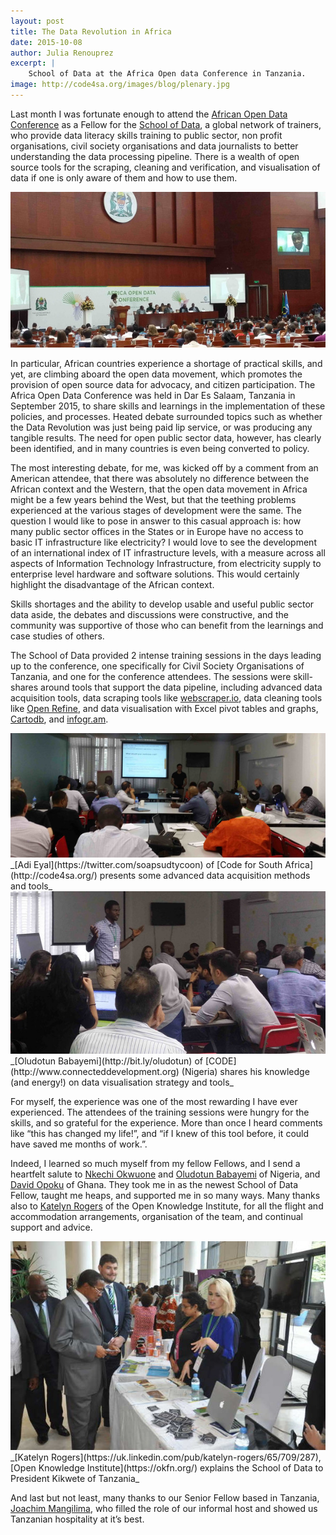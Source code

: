 ```yaml
---
layout: post
title: The Data Revolution in Africa
date: 2015-10-08
author: Julia Renouprez
excerpt: |
    School of Data at the Africa Open data Conference in Tanzania.
image: http://code4sa.org/images/blog/plenary.jpg
---
```


Last month I was fortunate enough to attend the [African Open Data Conference](http://www.africaopendata.net/) as a Fellow for the [School of Data](http://schoolofdata.org/), a global network of trainers, who provide data literacy skills training to public sector, non profit organisations, civil society organisations and data journalists to better understanding the data processing pipeline.  There is a wealth of open source tools for the scraping, cleaning and verification, and visualisation of data if one is only aware of them and how to use them.

<img src="/images/blog/plenary.jpg">

In particular, African countries experience a shortage of practical skills, and yet, are climbing aboard the open data movement, which promotes the provision of open source data for advocacy, and citizen participation.  The Africa Open Data Conference was held in Dar Es Salaam, Tanzania in September 2015, to share skills and learnings in the implementation of these policies, and processes.  Heated debate surrounded topics such as whether the Data Revolution was just being paid lip service, or was producing any tangible results.  The need for open public sector data, however, has clearly been identified, and in many countries is even being converted to policy.

The most interesting debate, for me, was kicked off by a comment from an American attendee, that there was absolutely no difference between the African context and the Western, that the open data movement in Africa might be a few years behind the West, but that the teething problems experienced at the various stages of development were the same.  The question I would like to pose in answer to this casual approach is:  how many public sector offices in the States or in Europe have no access to basic IT infrastructure like electricity?  I would love to see the development of an international index of IT infrastructure levels, with a measure across all aspects of Information Technology Infrastructure, from electricity supply to enterprise level hardware and software solutions.  This would certainly highlight the disadvantage of the African context.

Skills shortages and the ability to develop usable and useful public sector data  aside, the debates and discussions were constructive, and the community was supportive of those who can benefit from the learnings and case studies of others.

The School of Data provided 2 intense training sessions in the days leading up to the conference, one specifically for Civil Society Organisations of Tanzania, and one for the conference attendees.  The sessions were skill-shares around tools that support the data pipeline, including advanced data acquisition tools, data scraping tools like [webscraper.io](http://webscraper.io/), data cleaning tools like [Open Refine](http://openrefine.org/), and data visualisation with Excel pivot tables and graphs, [Cartodb](https://cartodb.com/), and [infogr.am](https://infogr.am/).

<img src="/images/blog/training.jpg">
_[Adi Eyal](https://twitter.com/soapsudtycoon) of [Code for South Africa](http://code4sa.org/) presents some advanced data acquisition methods and tools_

<img src="/images/blog/skillshare.jpg">
_[Oludotun Babayemi](http://bit.ly/oludotun) of [CODE](http://www.connecteddevelopment.org) (Nigeria) shares his knowledge (and energy!) on data visualisation strategy and tools_

For myself, the experience was one of the most rewarding I have ever experienced.  The attendees of the training sessions were hungry for the skills, and so grateful for the experience.  More than once I heard comments like “this has changed my life!”, and “if I knew of this tool before, it could have saved me months of work.”.

Indeed, I learned so much myself from my fellow Fellows, and I send a heartfelt salute to [Nkechi Okwuone](https://twitter.com/enkayfreda) and [Oludotun Babayemi](http://bit.ly/oludotun) of Nigeria, and [David Opoku](https://twitter.com/sdopoku) of Ghana.  They took me in as the newest School of Data Fellow, taught me heaps, and supported me in so many ways.  Many thanks also to [Katelyn Rogers](https://uk.linkedin.com/pub/katelyn-rogers/65/709/287) of the Open Knowledge Institute, for all the flight and accommodation arrangements, organisation of the team, and continual support and advice. 

<img src="/images/blog/scoda.jpg">
_[Katelyn Rogers](https://uk.linkedin.com/pub/katelyn-rogers/65/709/287), [Open Knowledge Institute](https://okfn.org/)  explains the School of Data to President Kikwete of Tanzania_

And last but not least, many thanks to our Senior Fellow based in Tanzania, [Joachim Mangilima](https://twitter.com/joachimm3), who filled the role of our informal host and showed us Tanzanian hospitality at it’s best.
